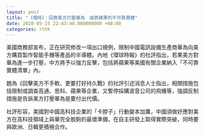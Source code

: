 ```yaml
---
layout: post
title: "《環時》：回應美方打壓華為　或將蘋果列不可靠實體"
date: 2020-05-15 22:43:40.000000000 +08:00
categories: rthk
---
```


美國商務部宣布，正在研究修改一項出口規例，限制中國電訊設備生產商華為向美方購買製作智能手機等產品的半導體。內地《環球時報》的社評指出，若果美方對華為進一步打壓，中方將予以強力反擊，包括將蘋果等美國有關企業納入「不可靠實體清單」內。

題為《回擊美方不手軟、更要打好持久戰》的社評引述消息人士指出，相關措施包括限制或調查高通、思科、蘋果等企業，又暫停採購波音公司的飛機等，強調反制措施是告訴美方打壓華為是要付出代價。

社評形容，美國對中國高科技企業的「卡脖子」行動變本加厲，中國須做好應對美方在高科技領域上與華完全脫鉤的最壞準備，在自主研發上取得實際突破，同時要與歐洲、日韓更積極合作。
